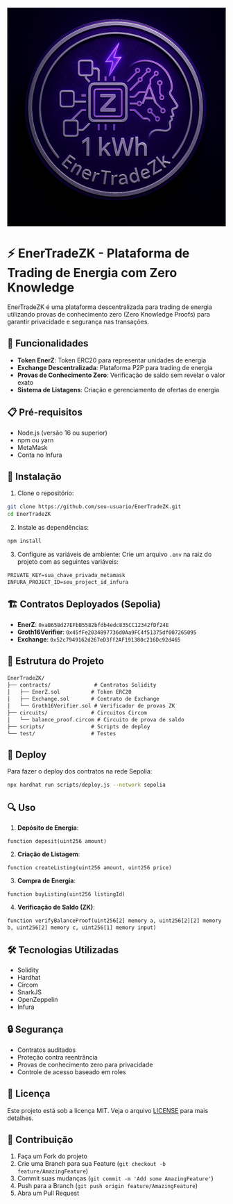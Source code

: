 ![EnerTradeZK](assets/image.jpeg)

# ⚡ EnerTradeZK - Plataforma de Trading de Energia com Zero Knowledge

EnerTradeZK é uma plataforma descentralizada para trading de energia utilizando provas de conhecimento zero (Zero Knowledge Proofs) para garantir privacidade e segurança nas transações.

## 🚀 Funcionalidades

- **Token EnerZ**: Token ERC20 para representar unidades de energia
- **Exchange Descentralizada**: Plataforma P2P para trading de energia
- **Provas de Conhecimento Zero**: Verificação de saldo sem revelar o valor exato
- **Sistema de Listagens**: Criação e gerenciamento de ofertas de energia

## 📋 Pré-requisitos

- Node.js (versão 16 ou superior)
- npm ou yarn
- MetaMask
- Conta no Infura

## 🔧 Instalação

1. Clone o repositório:
```bash
git clone https://github.com/seu-usuario/EnerTradeZK.git
cd EnerTradeZK
```

2. Instale as dependências:
```bash
npm install
```

3. Configure as variáveis de ambiente:
Crie um arquivo `.env` na raiz do projeto com as seguintes variáveis:
```
PRIVATE_KEY=sua_chave_privada_metamask
INFURA_PROJECT_ID=seu_project_id_infura
```

## 🏗️ Contratos Deployados (Sepolia)

- **EnerZ**: `0xaB658d27EFbB5582bfdb4edc835CC12342fDf24E`
- **Groth16Verifier**: `0x45fFe2034897736d0Aa9FC4f51375df007265095`
- **Exchange**: `0x52c7949162d267eD3ff2AF191380c216Dc92d465`

## 📝 Estrutura do Projeto

```
EnerTradeZK/
├── contracts/              # Contratos Solidity
│   ├── EnerZ.sol          # Token ERC20
│   ├── Exchange.sol       # Contrato de Exchange
│   └── Groth16Verifier.sol # Verificador de provas ZK
├── circuits/              # Circuitos Circom
│   └── balance_proof.circom # Circuito de prova de saldo
├── scripts/               # Scripts de deploy
└── test/                  # Testes
```

## 🚀 Deploy

Para fazer o deploy dos contratos na rede Sepolia:

```bash
npx hardhat run scripts/deploy.js --network sepolia
```

## 🔍 Uso

1. **Depósito de Energia**:
```solidity
function deposit(uint256 amount)
```

2. **Criação de Listagem**:
```solidity
function createListing(uint256 amount, uint256 price)
```

3. **Compra de Energia**:
```solidity
function buyListing(uint256 listingId)
```

4. **Verificação de Saldo (ZK)**:
```solidity
function verifyBalanceProof(uint256[2] memory a, uint256[2][2] memory b, uint256[2] memory c, uint256[1] memory input)
```

## 🛠️ Tecnologias Utilizadas

- Solidity
- Hardhat
- Circom
- SnarkJS
- OpenZeppelin
- Infura

## 🔒 Segurança

- Contratos auditados
- Proteção contra reentrância
- Provas de conhecimento zero para privacidade
- Controle de acesso baseado em roles

## 📄 Licença

Este projeto está sob a licença MIT. Veja o arquivo [LICENSE](LICENSE) para mais detalhes.

## 🤝 Contribuição

1. Faça um Fork do projeto
2. Crie uma Branch para sua Feature (`git checkout -b feature/AmazingFeature`)
3. Commit suas mudanças (`git commit -m 'Add some AmazingFeature'`)
4. Push para a Branch (`git push origin feature/AmazingFeature`)
5. Abra um Pull Request
